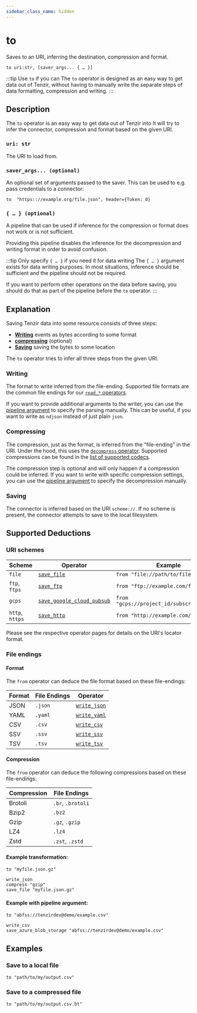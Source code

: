 ```yaml
---
sidebar_class_name: hidden
---
```


# to

Saves to an URI, inferring the destination, compression and format.

```tql
to uri:str, [saver_args... { … }]
```

:::tip Use `to` if you can
The `to` operator is designed as an easy way to get data out of Tenzir,
without having to manually write the separate steps of data formatting,
compression and writing.
:::

## Description

The `to` operator is an easy way to get data out of Tenzir into
It will try to infer the connector, compression and format based on the given URI.

### `uri: str`

The URI to load from.

### `saver_args... (optional)`

An optional set of arguments passed to the saver.
This can be used to e.g. pass credentials to a connector:

```tql
to  "https:://example.org/file.json", header={Token: 0}
```

### `{ … } (optional)`

A pipeline that can be used if inference for the compression or format does not work
or is not sufficient.

Providing this pipeline
disables the inference for the decompression and writing format in order to avoid
confusion.

:::tip Only specify `{ … }` if you need it for data writing
The `{ … }` argument exists for data writing purposes. In most situations,
inference should be sufficient and the pipeline should not be required.

If you want to perform other operations on the data before saving, you should do that
as part of the pipeline before the `to` operator.
:::

## Explanation

Saving Tenzir data into some resource consists of three steps:

* [**Writing**](#writing) events as bytes according to some format
* [**compressing**](#compressing) (optional)
* [**Saving**](#saving) saving the bytes to some location

The `to` operator tries to infer all three steps from the given URI.

### Writing

The format to write inferred from the file-ending.
Supported file formats are the common file endings for our [`read_*` operators](operators.md#parsing).

If you want to provide additional arguments to the writer, you can use the
[pipeline argument](#---optional) to specify the parsing manually. This can be useful,
if you want to write as `ndjson` instead of just plain `json`.

### Compressing

The compression, just as the format, is inferred from the "file-ending" in the URI. Under the hood,
this uses the [`decompress` operator](decompress.md).
Supported compressions can be found in the [list of supported codecs](decompress.md#codec-str).

The compression step is optional and will only happen if a compression could be inferred.
If you want to write with specific compression settings, you can use the
[pipeline argument](#---optional) to specify the decompression manually.

### Saving

The connector is inferred based on the URI `scheme://`.
If no scheme is present, the connector attempts to save to the local filesystem.


## Supported Deductions

### URI schemes

| Scheme | Operator | Example |
| ------ | -------- | ------- |
| `file` | [`save_file`](save_file.md) | `from "file://path/to/file.json"` |
| `ftp`, `ftps` | [`save_ftp`](save_ftp.md) | `from "ftp://example.com/file.json"` |
| `gcps` | [`save_google_cloud_pubsub`](save_google_cloud_pubsub.md) | `from "gcps://project_id/subscription_id"` |
| `http`, `https` | [`save_http`](save_http.md) | `from "http://example.com/file.json"` |

Please see the respective operator pages for details on the URI's locator format.

### File endings

#### Format

The `from` operator can deduce the file format based on these file-endings:

| Format | File Endings | Operator  |
| ------ | ------------ | --------- |
|  JSON  | `.json` | [`write_json`](write_json.md) |
|  YAML  | `.yaml` | [`write_yaml`](write_yaml.md) |
|  CSV  | `.csv` | [`write_csv`](write_csv.md) |
|  SSV  | `.ssv` | [`write_ssv`](write_ssv.md) |
|  TSV  | `.tsv` | [`write_tsv`](read_tsv.md) |

#### Compression

The `from` operator can deduce the following compressions based on these
file-endings:

| Compression |    File Endings   |
| ----------- | ----------------- |
| Brotoli     | `.br`, `.brotoli` |
| Bzip2       | `.bz2`            |
| Gzip        | `.gz`, `.gzip`    |
| LZ4         | `.lz4`            |
| Zstd        | `.zst`, `.zstd`   |

#### Example transformation:

```tql title="to operator"
to "myfile.json.gz"
```
```tql title="Effective pipeline"
write_json
compress "gzip"
save_file "myfile.json.gz"
```

#### Example with pipeline argument:

```tql title="to operator"
to "abfss://tenzirdev@demo/example.csv"
```
```tql title="Effective pipeline"
write_csv
save_azure_blob_storage "abfss://tenzirdev@demo/example.csv"
```

## Examples

### Save to a local file

```tql
to "path/to/my/output.csv"
```

### Save to a compressed file

```tql
to "path/to/my/output.csv.bt"
```
